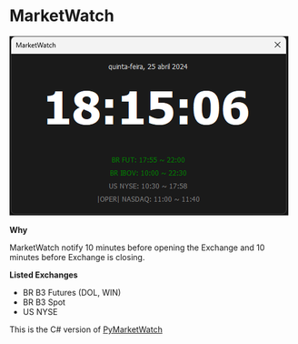 # MarketWatch

<img src="./_extras/screen.png">


__Why__


MarketWatch notify 10 minutes before opening the Exchange and 10 minutes before Exchange is closing.



__Listed Exchanges__

- BR B3 Futures (DOL, WIN)
- BR B3 Spot
- US NYSE



This is the C# version of [PyMarketWatch](https://github.com/mangar/PyMarketWatch)
